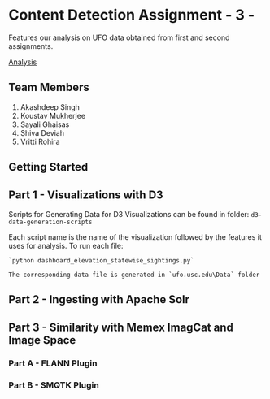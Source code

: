 # Content Detection Assignment - 3 - 

Features our analysis on UFO data obtained from first and second assignments. 

[Analysis](http://ufo.usc.edu)

## Team Members

1.  Akashdeep Singh
2.  Koustav Mukherjee
3.  Sayali Ghaisas
4.  Shiva Deviah
5.  Vritti Rohira

## Getting Started

## Part 1 - Visualizations with D3

Scripts for Generating Data for D3 Visualizations can be found in folder: `d3-data-generation-scripts`

Each script name is the name of the visualization followed by the features it uses for analysis. 
To run each file: 

	`python dashboard_elevation_statewise_sightings.py`

	The corresponding data file is generated in `ufo.usc.edu\Data` folder

## Part 2 - Ingesting with Apache Solr

## Part 3 - Similarity with Memex ImagCat and Image Space

### Part A - FLANN Plugin 

### Part B - SMQTK Plugin  
